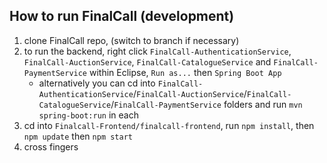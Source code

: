 ## How to run FinalCall (development)

1. clone FinalCall repo, (switch to branch if necessary)
2. to run the backend, right click `FinalCall-AuthenticationService`, `FinalCall-AuctionService`, `FinalCall-CatalogueService` and `FinalCall-PaymentService` within Eclipse, `Run as...` then `Spring Boot App`
   - alternatively you can cd into `FinalCall-AuthenticationService`/`FinalCall-AuctionService`/`FinalCall-CatalogueService`/`FinalCall-PaymentService` folders and run `mvn spring-boot:run` in each
3. cd into `Finalcall-Frontend/finalcall-frontend`, run `npm install`, then `npm update` then `npm start`
4. cross fingers
